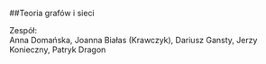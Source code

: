 ##Teoria grafów i sieci

Zespół:  
Anna Domańska, Joanna Białas (Krawczyk), Dariusz Gansty,
Jerzy Konieczny, Patryk Dragon 